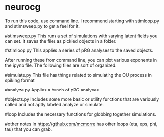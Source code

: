 # neurocg

To run this code, use command line. I recommend starting with stimloop.py and stimsweep.py to get a feel for it. 

#stimsweep.py
This runs a set of simulations with varying latent fields you can set. It saves the files as pickled objects in a folder.

#stimloop.py
This applies a series of pRG analyses to the saved objects.

After running these from command line, you can plot various exponents in the ipynb file. The following files are sort of organized. 

#simulate.py
This file has things related to simulating the OU process in spiking format

#analyze.py
Applies a bunch of pRG analyses 

#objects.py 
Includes some more basic or utility functions that are variously called and not aptly labeled analyze or simulate. 

#loop
Includes the necessary functions for globbing together simulations. 

#other notes
In https://github.com/mcmorre has other loops (eta, eps, phi, tau) that you can grab.